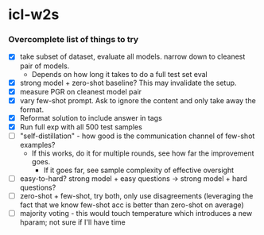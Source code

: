 # icl-w2s

### Overcomplete list of things to try

- [x] take subset of dataset, evaluate all models. narrow down to cleanest pair of models.
  - Depends on how long it takes to do a full test set eval
- [x] strong model + zero-shot baseline? This may invalidate the setup.
- [x] measure PGR on cleanest model pair
- [x] vary few-shot prompt. Ask to ignore the content and only take away the format.
- [x] Reformat solution to include answer in <answer> tags
- [x] Run full exp with all 500 test samples
- [ ] "self-distillation" - how good is the communication channel of few-shot examples?
  - If this works, do it for multiple rounds, see how far the improvement goes.
    - If it goes far, see sample complexity of effective oversight
- [ ] easy-to-hard? strong model + easy questions -> strong model + hard questions?
- [ ] zero-shot + few-shot, try both, only use disagreements (leveraging the fact that we know few-shot acc is better than zero-shot on average)
- [ ] majority voting - this would touch temperature which introduces a new hparam; not sure if I'll have time
